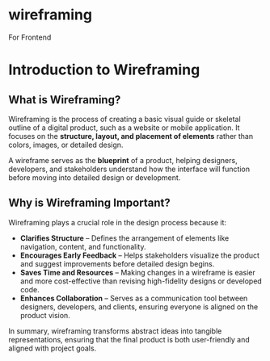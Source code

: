 # wireframing
For Frontend

# Introduction to Wireframing

## What is Wireframing?
Wireframing is the process of creating a basic visual guide or skeletal outline of a digital product, such as a website or mobile application. It focuses on the **structure, layout, and placement of elements** rather than colors, images, or detailed design.  

A wireframe serves as the **blueprint** of a product, helping designers, developers, and stakeholders understand how the interface will function before moving into detailed design or development.

## Why is Wireframing Important?
Wireframing plays a crucial role in the design process because it:  

- **Clarifies Structure** – Defines the arrangement of elements like navigation, content, and functionality.  
- **Encourages Early Feedback** – Helps stakeholders visualize the product and suggest improvements before detailed design begins.  
- **Saves Time and Resources** – Making changes in a wireframe is easier and more cost-effective than revising high-fidelity designs or developed code.  
- **Enhances Collaboration** – Serves as a communication tool between designers, developers, and clients, ensuring everyone is aligned on the product vision.  

In summary, wireframing transforms abstract ideas into tangible representations, ensuring that the final product is both user-friendly and aligned with project goals.

